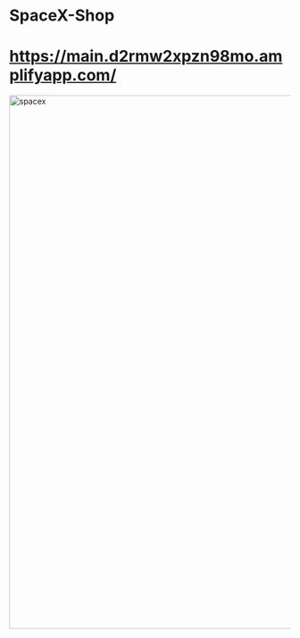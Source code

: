 # SpaceX-Shop
# https://main.d2rmw2xpzn98mo.amplifyapp.com/

<img width="955" alt="spacex" src="https://user-images.githubusercontent.com/71990660/146508198-1cedd8de-e4ef-4c58-9637-8ee34100836a.png">
